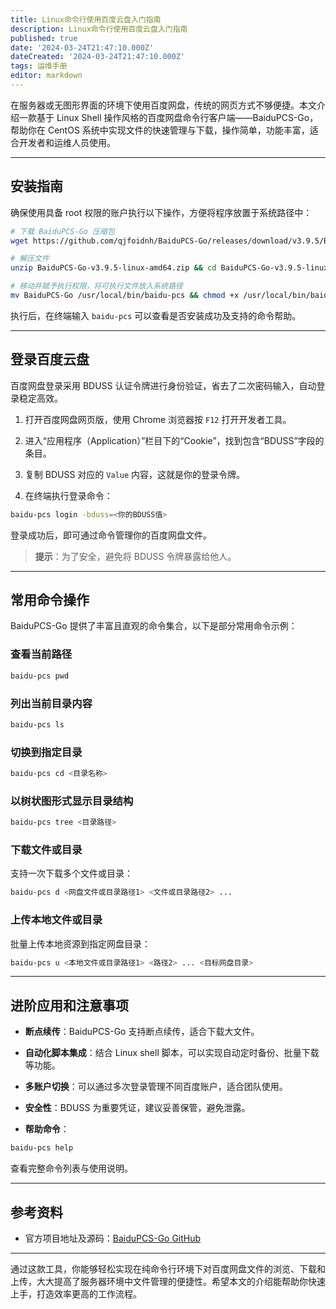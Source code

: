 ```yaml
---
title: Linux命令行使用百度云盘入门指南
description: Linux命令行使用百度云盘入门指南
published: true
date: '2024-03-24T21:47:10.000Z'
dateCreated: '2024-03-24T21:47:10.000Z'
tags: 运维手册
editor: markdown
---
```


在服务器或无图形界面的环境下使用百度网盘，传统的网页方式不够便捷。本文介绍一款基于 Linux Shell 操作风格的百度网盘命令行客户端——BaiduPCS-Go，帮助你在 CentOS 系统中实现文件的快速管理与下载，操作简单，功能丰富，适合开发者和运维人员使用。

<!-- more -->

---

## 安装指南

确保使用具备 root 权限的账户执行以下操作，方便将程序放置于系统路径中：

```bash
# 下载 BaiduPCS-Go 压缩包
wget https://github.com/qjfoidnh/BaiduPCS-Go/releases/download/v3.9.5/BaiduPCS-Go-v3.9.5-linux-amd64.zip

# 解压文件
unzip BaiduPCS-Go-v3.9.5-linux-amd64.zip && cd BaiduPCS-Go-v3.9.5-linux-amd64

# 移动并赋予执行权限，将可执行文件放入系统路径
mv BaiduPCS-Go /usr/local/bin/baidu-pcs && chmod +x /usr/local/bin/baidu-pcs
```

执行后，在终端输入 `baidu-pcs` 可以查看是否安装成功及支持的命令帮助。

---

## 登录百度云盘

百度网盘登录采用 BDUSS 认证令牌进行身份验证，省去了二次密码输入，自动登录稳定高效。

1. 打开百度网盘网页版，使用 Chrome 浏览器按 `F12` 打开开发者工具。

2. 进入“应用程序（Application）”栏目下的“Cookie”，找到包含“BDUSS”字段的条目。

3. 复制 BDUSS 对应的 `Value` 内容，这就是你的登录令牌。

4. 在终端执行登录命令：

```bash
baidu-pcs login -bduss=<你的BDUSS值>
```

登录成功后，即可通过命令管理你的百度网盘文件。

> **提示**：为了安全，避免将 BDUSS 令牌暴露给他人。

---

## 常用命令操作

BaiduPCS-Go 提供了丰富且直观的命令集合，以下是部分常用命令示例：

### 查看当前路径

```bash
baidu-pcs pwd
```

### 列出当前目录内容

```bash
baidu-pcs ls
```

### 切换到指定目录

```bash
baidu-pcs cd <目录名称>
```

### 以树状图形式显示目录结构

```bash
baidu-pcs tree <目录路径>
```

### 下载文件或目录

支持一次下载多个文件或目录：

```bash
baidu-pcs d <网盘文件或目录路径1> <文件或目录路径2> ...
```

### 上传本地文件或目录

批量上传本地资源到指定网盘目录：

```bash
baidu-pcs u <本地文件或目录路径1> <路径2> ... <目标网盘目录>
```

---

## 进阶应用和注意事项

- **断点续传**：BaiduPCS-Go 支持断点续传，适合下载大文件。

- **自动化脚本集成**：结合 Linux shell 脚本，可以实现自动定时备份、批量下载等功能。

- **多账户切换**：可以通过多次登录管理不同百度账户，适合团队使用。

- **安全性**：BDUSS 为重要凭证，建议妥善保管，避免泄露。

- **帮助命令**：

```bash
baidu-pcs help
```

查看完整命令列表与使用说明。

---

## 参考资料

- 官方项目地址及源码：[BaiduPCS-Go GitHub](https://github.com/qjfoidnh/BaiduPCS-Go)

---

通过这款工具，你能够轻松实现在纯命令行环境下对百度网盘文件的浏览、下载和上传，大大提高了服务器环境中文件管理的便捷性。希望本文的介绍能帮助你快速上手，打造效率更高的工作流程。